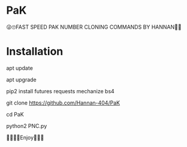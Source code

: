 # PaK
😜🙄FAST SPEED PAK NUMBER CLONING COMMANDS BY HANNAN💖🙂

# Installation
apt update

apt upgrade

pip2 install futures requests mechanize bs4

git clone https://github.com/Hannan-404/PaK

cd PaK

python2 PNC.py

💖💖💖🙂Enjoy💖💖💖
